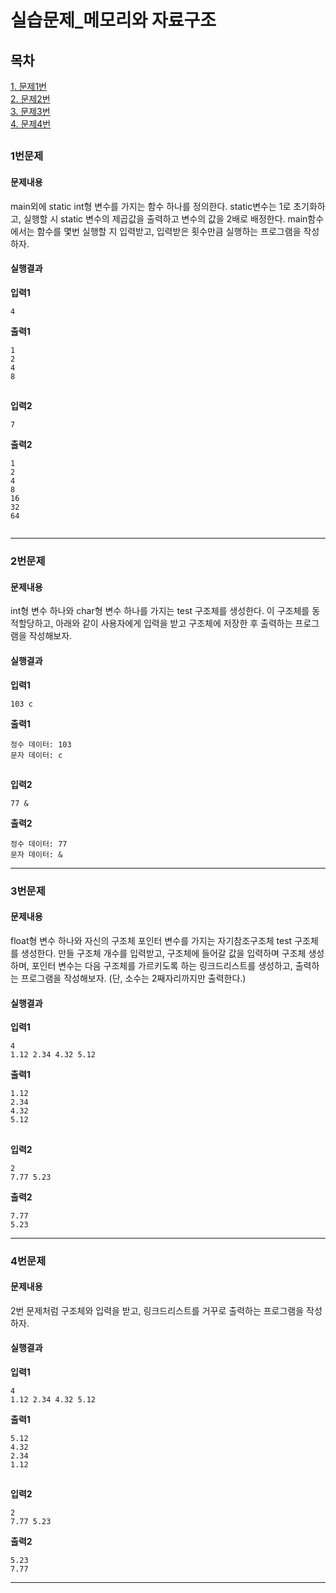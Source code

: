 # 실습문제_메모리와 자료구조
## 목차
[1. 문제1번](#1번문제)  
[2. 문제2번](#2번문제)  
[3. 문제3번](#3번문제)  
[4. 문제4번](#4번문제)  
##
### 1번문제
#### 문제내용
main외에 static int형 변수를 가지는 함수 하나를 정의한다. static변수는 1로 초기화하고, 실행할 시 static 변수의 제곱값을 출력하고 변수의 값을 2배로 배정한다. main함수에서는 함수를 몇번 실행할 지 입력받고, 입력받은 횟수만큼 실행하는 프로그램을 작성하자.
#### 실행결과
**입력1**
```
4
```
**출력1**
```
1
2
4
8

```
##
**입력2**
```
7
```
**출력2**
```
1
2
4
8
16
32
64


```
-----------
### 2번문제
#### 문제내용
int형 변수 하나와 char형 변수 하나를 가지는 test 구조체를 생성한다. 이 구조체를 동적할당하고, 아래와 같이 사용자에게 입력을 받고 구조체에 저장한 후 출력하는 프로그램을 작성해보자. 
#### 실행결과
**입력1**
```
103 c
```
**출력1**
```
정수 데이터: 103
문자 데이터: c
```
##
**입력2**
```
77 &
```
**출력2**
```
정수 데이터: 77
문자 데이터: &
```
-----------
### 3번문제
#### 문제내용
float형 변수 하나와 자신의 구조체 포인터 변수를 가지는 자기참조구조체 test 구조체를 생성한다. 만들 구조체 개수를 입력받고, 구조체에 들어갈 값을 입력하며 구조체 생성하며, 포인터 변수는 다음 구조체를 가르키도록 하는 링크드리스트를 생성하고, 출력하는 프로그램을 작성해보자. (단, 소수는 2째자리까지만 출력한다.)
#### 실행결과
**입력1**
```
4
1.12 2.34 4.32 5.12
```
**출력1**
```
1.12
2.34
4.32
5.12

```
##
**입력2**
```
2
7.77 5.23
```
**출력2**
```
7.77
5.23

```
-----------
### 4번문제
#### 문제내용
2번 문제처럼 구조체와 입력을 받고, 링크드리스트를 거꾸로 출력하는 프로그램을 작성하자.
#### 실행결과
**입력1**
```
4
1.12 2.34 4.32 5.12
```
**출력1**
```
5.12
4.32
2.34
1.12

```
##
**입력2**
```
2
7.77 5.23
```
**출력2**
```
5.23
7.77

```
-----------

